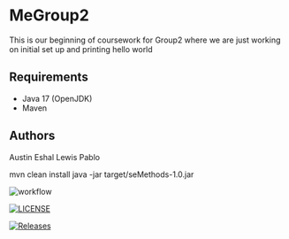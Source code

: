 # MeGroup2

This is our beginning of coursework for Group2 where we are just working on initial set up and printing hello world

## Requirements

- Java 17 (OpenJDK)
- Maven

## Authors
Austin 
Eshal
Lewis
Pablo

mvn clean install
java -jar target/seMethods-1.0.jar

![workflow](https://github.com/EshalImran27/Group_2Devops/actions/workflows/main.yml/badge.svg)

[![LICENSE](https://img.shields.io/github/license/EshalImran27/devops.svg?style=flat-square)](https://github.com/EshalImran27/devops/blob/master/LICENSE)

[![Releases](https://img.shields.io/github/release/EshalImran27/devops/all.svg?style=flat-square)](https://github.com/EshalImran27/devops/releases)
